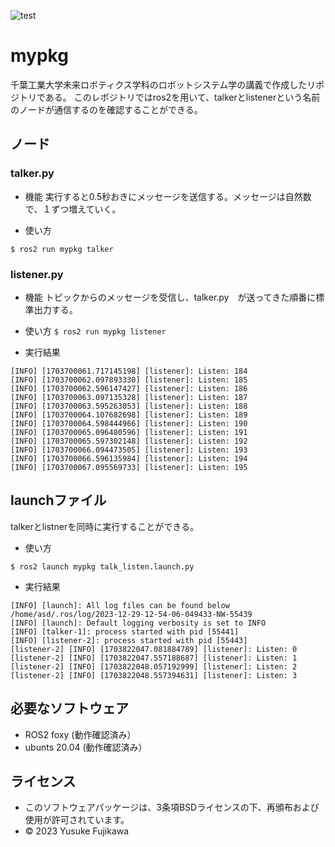 ![test](https://github.com/YusukeFujikawa537/mypkg/actions/workflows/test.yml/badge.svg)

# mypkg

千葉工業大学未来ロボティクス学科のロボットシステム学の講義で作成したリポジトリである。
このレポジトリではros2を用いて、talkerとlistenerという名前のノードが通信するのを確認することができる。

## ノード

### talker.py

* 機能
実行すると0.5秒おきにメッセージを送信する。メッセージは自然数で、１ずつ増えていく。

* 使い方

`` $ ros2 run mypkg talker ``

### listener.py

* 機能
トピックからのメッセージを受信し、talker.py　が送ってきた順番に標準出力する。

* 使い方
`` $ ros2 run mypkg listener ``

* 実行結果
```
[INFO] [1703700061.717145198] [listener]: Listen: 184
[INFO] [1703700062.097893330] [listener]: Listen: 185
[INFO] [1703700062.596147427] [listener]: Listen: 186
[INFO] [1703700063.097135328] [listener]: Listen: 187
[INFO] [1703700063.595263053] [listener]: Listen: 188
[INFO] [1703700064.107682698] [listener]: Listen: 189
[INFO] [1703700064.598444966] [listener]: Listen: 190
[INFO] [1703700065.096480596] [listener]: Listen: 191
[INFO] [1703700065.597302148] [listener]: Listen: 192
[INFO] [1703700066.094473505] [listener]: Listen: 193
[INFO] [1703700066.596135984] [listener]: Listen: 194
[INFO] [1703700067.095569733] [listener]: Listen: 195
```

## launchファイル
talkerとlistnerを同時に実行することができる。

* 使い方
```
$ ros2 launch mypkg talk_listen.launch.py
```

* 実行結果
```
[INFO] [launch]: All log files can be found below /home/asd/.ros/log/2023-12-29-12-54-06-049433-NW-55439
[INFO] [launch]: Default logging verbosity is set to INFO
[INFO] [talker-1]: process started with pid [55441]
[INFO] [listener-2]: process started with pid [55443]
[listener-2] [INFO] [1703822047.081884789] [listener]: Listen: 0
[listener-2] [INFO] [1703822047.557188687] [listener]: Listen: 1
[listener-2] [INFO] [1703822048.057192999] [listener]: Listen: 2
[listener-2] [INFO] [1703822048.557394631] [listener]: Listen: 3
```

## 必要なソフトウェア
* ROS2 foxy    (動作確認済み）
* ubunts 20.04 (動作確認済み）

## ライセンス
* このソフトウェアパッケージは、3条項BSDライセンスの下、再頒布および使用が許可されています。
* © 2023 Yusuke Fujikawa


